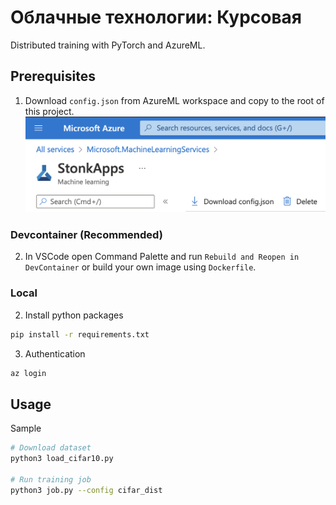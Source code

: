 # Облачные технологии: Курсовая
Distributed training with PyTorch and AzureML.

## Prerequisites

1. Download ```config.json``` from AzureML workspace and copy to the root of this project.
![](res/azure_config.png)

### Devcontainer (Recommended)
2. In VSCode open Command Palette and run ```Rebuild and Reopen in DevContainer``` or build your own image using ```Dockerfile```.

### Local
2. Install python packages
```bash
pip install -r requirements.txt
```

3. Authentication
```bash
az login
```

## Usage
Sample
```bash
# Download dataset
python3 load_cifar10.py

# Run training job
python3 job.py --config cifar_dist
```


